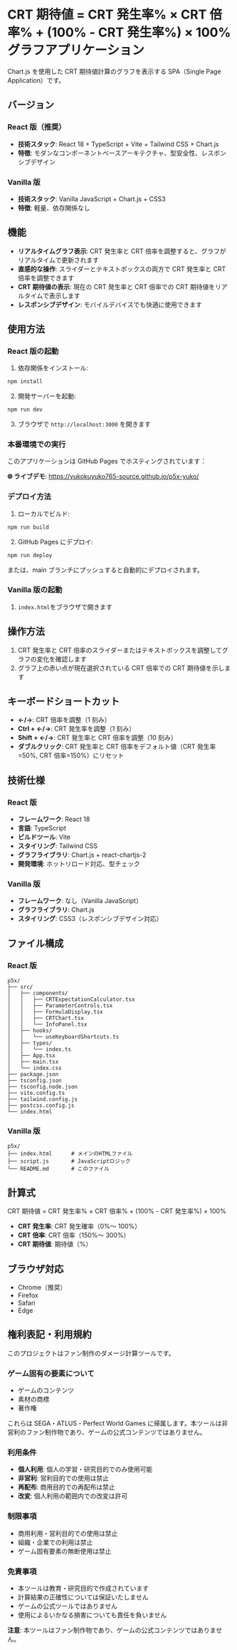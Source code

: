 # CRT 期待値 = CRT 発生率% × CRT 倍率% + (100% - CRT 発生率%) × 100% グラフアプリケーション

Chart.js を使用した CRT 期待値計算のグラフを表示する SPA（Single Page Application）です。

## バージョン

### React 版（推奨）

- **技術スタック**: React 18 + TypeScript + Vite + Tailwind CSS + Chart.js
- **特徴**: モダンなコンポーネントベースアーキテクチャ、型安全性、レスポンシブデザイン

### Vanilla 版

- **技術スタック**: Vanilla JavaScript + Chart.js + CSS3
- **特徴**: 軽量、依存関係なし

## 機能

- **リアルタイムグラフ表示**: CRT 発生率と CRT 倍率を調整すると、グラフがリアルタイムで更新されます
- **直感的な操作**: スライダーとテキストボックスの両方で CRT 発生率と CRT 倍率を調整できます
- **CRT 期待値の表示**: 現在の CRT 発生率と CRT 倍率での CRT 期待値をリアルタイムで表示します
- **レスポンシブデザイン**: モバイルデバイスでも快適に使用できます

## 使用方法

### React 版の起動

1. 依存関係をインストール:

```bash
npm install
```

2. 開発サーバーを起動:

```bash
npm run dev
```

3. ブラウザで `http://localhost:3000` を開きます

### 本番環境での実行

このアプリケーションは GitHub Pages でホスティングされています：

**🌐 ライブデモ**: https://yukokuyuko765-source.github.io/p5x-yuko/

### デプロイ方法

1. ローカルでビルド:

```bash
npm run build
```

2. GitHub Pages にデプロイ:

```bash
npm run deploy
```

または、main ブランチにプッシュすると自動的にデプロイされます。

### Vanilla 版の起動

1. `index.html`をブラウザで開きます

## 操作方法

1. CRT 発生率と CRT 倍率のスライダーまたはテキストボックスを調整してグラフの変化を確認します
2. グラフ上の赤い点が現在選択されている CRT 倍率での CRT 期待値を示します

## キーボードショートカット

- **←/→**: CRT 倍率を調整（1 刻み）
- **Ctrl + ←/→**: CRT 発生率を調整（1 刻み）
- **Shift + ←/→**: CRT 発生率と CRT 倍率を調整（10 刻み）
- **ダブルクリック**: CRT 発生率と CRT 倍率をデフォルト値（CRT 発生率=50%, CRT 倍率=150%）にリセット

## 技術仕様

### React 版

- **フレームワーク**: React 18
- **言語**: TypeScript
- **ビルドツール**: Vite
- **スタイリング**: Tailwind CSS
- **グラフライブラリ**: Chart.js + react-chartjs-2
- **開発環境**: ホットリロード対応、型チェック

### Vanilla 版

- **フレームワーク**: なし（Vanilla JavaScript）
- **グラフライブラリ**: Chart.js
- **スタイリング**: CSS3（レスポンシブデザイン対応）

## ファイル構成

### React 版

```
p5x/
├── src/
│   ├── components/
│   │   ├── CRTExpectationCalculator.tsx
│   │   ├── ParameterControls.tsx
│   │   ├── FormulaDisplay.tsx
│   │   ├── CRTChart.tsx
│   │   └── InfoPanel.tsx
│   ├── hooks/
│   │   └── useKeyboardShortcuts.ts
│   ├── types/
│   │   └── index.ts
│   ├── App.tsx
│   ├── main.tsx
│   └── index.css
├── package.json
├── tsconfig.json
├── tsconfig.node.json
├── vite.config.ts
├── tailwind.config.js
├── postcss.config.js
└── index.html
```

### Vanilla 版

```
p5x/
├── index.html      # メインのHTMLファイル
├── script.js       # JavaScriptロジック
└── README.md       # このファイル
```

## 計算式

CRT 期待値 = CRT 発生率% × CRT 倍率% + (100% - CRT 発生率%) × 100%

- **CRT 発生率**: CRT 発生確率（0%～ 100%）
- **CRT 倍率**: CRT 倍率（150%～ 300%）
- **CRT 期待値**: 期待値（%）

## ブラウザ対応

- Chrome（推奨）
- Firefox
- Safari
- Edge

## 権利表記・利用規約

このプロジェクトはファン制作のダメージ計算ツールです。

### ゲーム固有の要素について

- ゲームのコンテンツ
- 素材の商標
- 著作権

これらは SEGA・ATLUS・Perfect World Games に帰属します。本ツールは非営利のファン制作物であり、ゲームの公式コンテンツではありません。

### 利用条件

- **個人利用**: 個人の学習・研究目的でのみ使用可能
- **非営利**: 営利目的での使用は禁止
- **再配布**: 商用目的での再配布は禁止
- **改変**: 個人利用の範囲内での改変は許可

### 制限事項

- 商用利用・営利目的での使用は禁止
- 組織・企業での利用は禁止
- ゲーム固有要素の無断使用は禁止

### 免責事項

- 本ツールは教育・研究目的で作成されています
- 計算結果の正確性については保証いたしません
- ゲームの公式ツールではありません
- 使用によるいかなる損害についても責任を負いません

**注意**: 本ツールはファン制作物であり、ゲームの公式コンテンツではありません。
